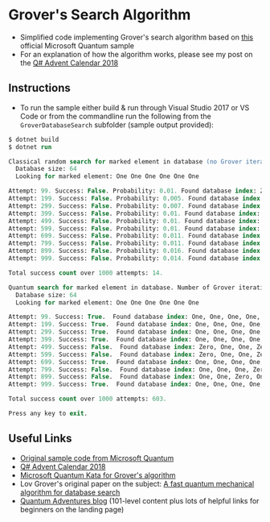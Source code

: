 # Grover's Search Algorithm

- Simplified code implementing Grover's search algorithm based on [this](https://github.com/Microsoft/Quantum/tree/master/Samples/DatabaseSearch) official Microsoft Quantum sample
- For an explanation of how the algorithm works, please see my post on the [Q# Advent Calendar 2018](https://blogs.msdn.microsoft.com/visualstudio/2018/11/15/q-advent-calendar-2018/)

## Instructions

- To run the sample either build & run through Visual Studio 2017 or VS Code or from the commandline run the following from the `GroverDatabaseSearch` subfolder (sample output provided):

```ps
$ dotnet build
$ dotnet run

Classical random search for marked element in database (no Grover iterations).
  Database size: 64
  Looking for marked element: One One One One One One

Attempt: 99. Success: False. Probability: 0.01. Found database index: Zero, One, One, Zero, Zero, Zero
Attempt: 199. Success: False. Probability: 0.005. Found database index: Zero, One, One, Zero, Zero, One
Attempt: 299. Success: False. Probability: 0.007. Found database index: Zero, One, Zero, Zero, One, One
Attempt: 399. Success: False. Probability: 0.01. Found database index: Zero, One, Zero, Zero, Zero, One
Attempt: 499. Success: False. Probability: 0.01. Found database index: One, One, Zero, Zero, One, Zero
Attempt: 599. Success: False. Probability: 0.01. Found database index: Zero, One, One, One, Zero, Zero
Attempt: 699. Success: False. Probability: 0.011. Found database index: One, Zero, Zero, One, Zero, Zero
Attempt: 799. Success: False. Probability: 0.011. Found database index: Zero, One, One, One, Zero, One
Attempt: 899. Success: False. Probability: 0.016. Found database index: Zero, Zero, Zero, One, One, Zero
Attempt: 999. Success: False. Probability: 0.014. Found database index: Zero, One, Zero, Zero, One, One

Total success count over 1000 attempts: 14.

Quantum search for marked element in database. Number of Grover iterations: 3
  Database size: 64
  Looking for marked element: One One One One One One

Attempt: 99. Success: True.  Found database index: One, One, One, One, One, One
Attempt: 199. Success: True.  Found database index: One, One, One, One, One, One
Attempt: 299. Success: True.  Found database index: One, One, One, One, One, One
Attempt: 399. Success: True.  Found database index: One, One, One, One, One, One
Attempt: 499. Success: False.  Found database index: Zero, One, One, Zero, Zero, Zero
Attempt: 599. Success: False.  Found database index: Zero, One, One, Zero, One, Zero
Attempt: 699. Success: True.  Found database index: One, One, One, One, One, One
Attempt: 799. Success: False.  Found database index: One, One, One, Zero, Zero, One
Attempt: 899. Success: False.  Found database index: One, One, Zero, One, Zero, Zero
Attempt: 999. Success: True.  Found database index: One, One, One, One, One, One

Total success count over 1000 attempts: 603.

Press any key to exit.
```

## Useful Links

- [Original sample code from Microsoft Quantum](https://github.com/Microsoft/Quantum/tree/master/Samples/DatabaseSearch)
- [Q# Advent Calendar 2018](https://blogs.msdn.microsoft.com/visualstudio/2018/11/15/q-advent-calendar-2018/)
- [Microsoft Quantum Kata for Grover's algorithm](https://github.com/Microsoft/QuantumKatas/tree/master/GroversAlgorithm)
- Lov Grover's original paper on the subject: [A fast quantum mechanical algorithm for database search](https://arxiv.org/abs/quant-ph/9605043)
- [Quantum Adventures blog](https://aka.ms/quantumadventures) (101-level content plus lots of helpful links for beginners on the landing page)